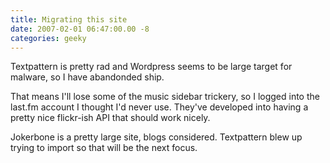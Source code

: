 ```yaml
---
title: Migrating this site
date: 2007-02-01 06:47:00.00 -8
categories: geeky
---
```

Textpattern is pretty rad and Wordpress seems to be large target for malware,
so I have abandonded ship.

That means I'll lose some of the music sidebar trickery, so I logged into the
last.fm account I thought I'd never use. They've developed into having a
pretty nice flickr-ish API that should work nicely.

Jokerbone is a pretty large site, blogs considered. Textpattern blew up trying
to import so that will be the next focus.
